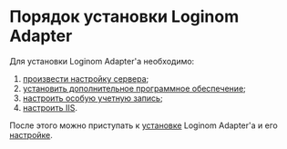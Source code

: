 # Порядок установки Loginom Adapter

Для установки Loginom Adapter'а необходимо:

1. [произвести настройку сервера](./prepare.md);
1. [установить дополнительное программное обеспечение](./additional-soft.md);
1. [настроить особую учетную запись](./special-user.md);
1. [настроить IIS](./iis-config.md).

После этого можно приступать к [установке](./setup.md) Loginom Adapter'а и его [настройке](../config/README.md).
